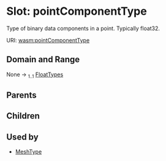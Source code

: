 
# Slot: pointComponentType


Type of binary data components in a point. Typically float32.

URI: [wasm:pointComponentType](https://w3id.org/itk/wasmpointComponentType)


## Domain and Range

None &#8594;  <sub>1..1</sub> [FloatTypes](FloatTypes.md)

## Parents


## Children


## Used by

 * [MeshType](MeshType.md)
